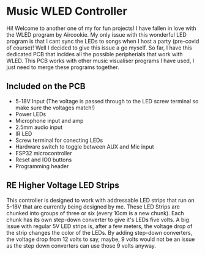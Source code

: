 # Music WLED Controller
Hi! Welcome to another one of my for fun projects! I have fallen in love with the WLED program by Aircookie. My only issue with this wonderful LED program is that I cant sync the LEDs to songs when I host a party (pre-covid of course)! Well I decided to give this issue a go myself. So far, I have this dedicated PCB that incldes all the possible peripherials that work with WLED. This PCB works with other music visualiser programs I have used, I just need to merge these programs together.
## Included on the PCB
* 5-18V Input (The voltage is passed through to the LED screw terminal so make sure the voltages match!)
* Power LEDs
* Microphone input and amp
* 2.5mm audio input
* IR LED
* Screw terminal for conecting LEDs
* Hardware switch to toggle between AUX and Mic input
* ESP32 microcontroller
* Reset and IO0 buttons
* Programming header
## RE Higher Voltage LED Strips
This controller is designed to work with addressable LED strips that run on 5-18V that are currently being designed by me. These LED Strips are chunked into groups of three or six (every 10cm is a new chunk). Each chunk has its own step-down converter to give it's LEDs five volts. A big issue with regular 5V LED strips is, after a few meters, the voltage drop of the strip changes the color of the LEDs. By adding step-down converters, the voltage drop from 12 volts to say, maybe, 9 volts would not be an issue as the step down converters can use those 9 volts anyway.